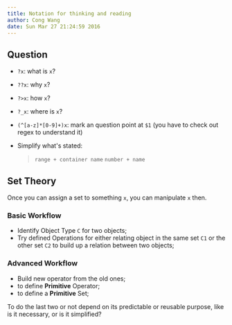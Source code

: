 ```yaml
---
title: Notation for thinking and reading
author: Cong Wang
date: Sun Mar 27 21:24:59 2016
---
```


## Question

* `?x`: what is `x`?
* `??x`: why `x`?
* `?>x`: how `x`?
* `?_x`: where is `x`?
* `(^[a-z]*[0-9]+)x`: mark an question point at `$1` (you have to check out regex to
  understand it) 
* Simplify what's stated:

	> `range + container name`
	> `number + name`

## Set Theory

Once you can assign a set to something `x`, you can manipulate `x` then. 

### Basic Workflow

* Identify Object Type `C` for two objects;
* Try defined Operations for either relating object in the same set `C1` or the other
  set `C2` to build up a relation between two objects;

### Advanced Workflow

* Build new operator from the old ones;
* to define **Primitive** Operator;
* to define a **Primitive** Set;

To do the last two or not depend on its predictable or reusable purpose, like is it
necessary, or is it simplified?
